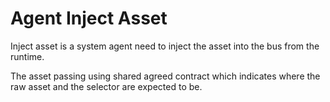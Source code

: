 # Agent Inject Asset

Inject asset is a system agent need to inject the asset into the bus from the runtime.

The asset passing using shared agreed contract which indicates where the raw asset and the selector are expected
to be.
